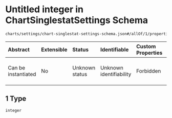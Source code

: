 # Untitled integer in ChartSinglestatSettings Schema

```txt
charts/settings/chart-singlestat-settings-schema.json#/allOf/1/properties/levels/items/properties/value/items/anyOf/1
```



| Abstract            | Extensible | Status         | Identifiable            | Custom Properties | Additional Properties | Access Restrictions | Defined In                                                                                                                     |
| :------------------ | :--------- | :------------- | :---------------------- | :---------------- | :-------------------- | :------------------ | :----------------------------------------------------------------------------------------------------------------------------- |
| Can be instantiated | No         | Unknown status | Unknown identifiability | Forbidden         | Allowed               | none                | [chart-singlestat-settings-schema.json\*](../out/charts/settings/chart-singlestat-settings-schema.json "open original schema") |

## 1 Type

`integer`
